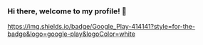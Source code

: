 ### Hi there, welcome to my profile! 👋




https://img.shields.io/badge/Google_Play-414141?style=for-the-badge&logo=google-play&logoColor=white
